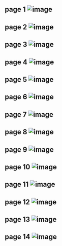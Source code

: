 page 1
![image](https://github.com/SU-sumico/dlj/assets/130117169/4844fccd-2efc-42c3-a866-bdc64567c0e3)
-
page 2
![image](https://github.com/SU-sumico/dlj/assets/130117169/1b1d8771-0e1b-45d3-af07-decfc8aae5bc)
-
page 3
![image](https://github.com/SU-sumico/dlj/assets/130117169/835b3f0a-680b-404c-875e-f5111609e3c7)
-
page 4
![image](https://github.com/SU-sumico/dlj/assets/130117169/817bc107-7b37-446d-912e-1176b3b399f9)
-
page 5
![image](https://github.com/SU-sumico/dlj/assets/130117169/65f4a00a-2720-4931-ad71-5915fe6801fa)
-
page 6
![image](https://github.com/SU-sumico/dlj/assets/130117169/227fe1be-c8f4-4d03-957d-3eb67e9ae8fd)
-
page 7
![image](https://github.com/SU-sumico/dlj/assets/130117169/7b5fd6b5-6763-4aec-8706-a05352ee30d6)
-
page 8
![image](https://github.com/SU-sumico/dlj/assets/130117169/ee77f07a-cfe5-4151-893e-aa9471b4a046)
-
page 9
![image](https://github.com/SU-sumico/dlj/assets/130117169/b049875a-c760-4e4b-8f87-8a3661ab4f5e)
-
page 10
![image](https://github.com/SU-sumico/dlj/assets/130117169/02032208-add7-4aaf-aabc-abc99e5287b3)
-
page 11
![image](https://github.com/SU-sumico/dlj/assets/130117169/a28f3ed2-630e-4504-9e59-2fd2b0783e00)
-
page 12
![image](https://github.com/SU-sumico/dlj/assets/130117169/67daedcd-b91f-4d8a-abd9-8f13d7091c37)
-
page 13
![image](https://github.com/SU-sumico/dlj/assets/130117169/cef24c41-9b40-4fa8-b912-15388ee7376b)
-
page 14
![image](https://github.com/SU-sumico/dlj/assets/130117169/092a75ea-4ad5-4162-9021-502b13e4e1df)
-


